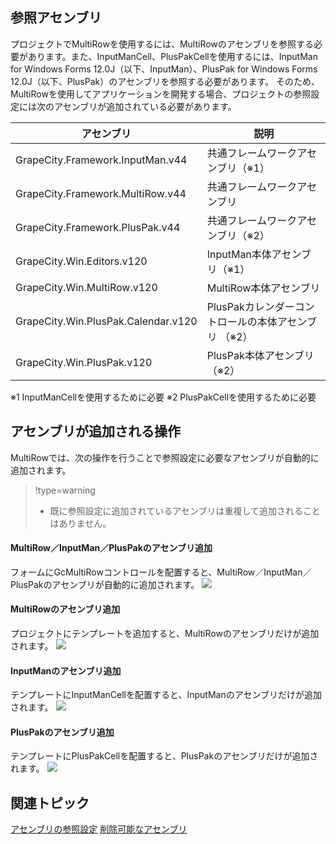 ## <span class="SectionHeadingText">参照アセンブリ</span>

プロジェクトでMultiRowを使用するには、MultiRowのアセンブリを参照する必要があります。また、InputManCell、PlusPakCellを使用するには、InputMan for Windows Forms 12.0J（以下、InputMan）、PlusPak for Windows Forms 12.0J（以下、PlusPak）のアセンブリを参照する必要があります。
そのため、MultiRowを使用してアプリケーションを開発する場合、プロジェクトの参照設定には次のアセンブリが追加されている必要があります。

| アセンブリ | 説明 |
| ----- | --- |
| GrapeCity.Framework.InputMan.v44 | 共通フレームワークアセンブリ（※1） |
| GrapeCity.Framework.MultiRow.v44 | 共通フレームワークアセンブリ |
| GrapeCity.Framework.PlusPak.v44 | 共通フレームワークアセンブリ（※2） |
| GrapeCity.Win.Editors.v120 | InputMan本体アセンブリ（※1） |
| GrapeCity.Win.MultiRow.v120 | MultiRow本体アセンブリ |
| GrapeCity.Win.PlusPak.Calendar.v120 | PlusPakカレンダーコントロールの本体アセンブリ （※2） |
| GrapeCity.Win.PlusPak.v120 | PlusPak本体アセンブリ（※2） |

※1 InputManCellを使用するために必要
※2 PlusPakCellを使用するために必要

## アセンブリが追加される操作

MultiRowでは、次の操作を行うことで参照設定に必要なアセンブリが自動的に追加されます。

> !type=warning
>
> * 既に参照設定に追加されているアセンブリは重複して追加されることはありません。

#### MultiRow／InputMan／PlusPakのアセンブリ追加

フォームにGcMultiRowコントロールを配置すると、MultiRow／InputMan／PlusPakのアセンブリが自動的に追加されます。
![](/DOCUMENT_SITE_LINK_PREFIX_HERE/document-site-files/images/f148c511-6e98-4b55-9904-150a375d5825/images/userguide/referedassembly_autoaddition01.png)

#### MultiRowのアセンブリ追加

プロジェクトにテンプレートを追加すると、MultiRowのアセンブリだけが追加されます。
![](/DOCUMENT_SITE_LINK_PREFIX_HERE/document-site-files/images/f148c511-6e98-4b55-9904-150a375d5825/images/userguide/referedassembly_autoaddition02.png)

#### InputManのアセンブリ追加

テンプレートにInputManCellを配置すると、InputManのアセンブリだけが追加されます。
![](/DOCUMENT_SITE_LINK_PREFIX_HERE/document-site-files/images/f148c511-6e98-4b55-9904-150a375d5825/images/userguide/referedassembly_autoaddition03.png)

#### PlusPakのアセンブリ追加

テンプレートにPlusPakCellを配置すると、PlusPakのアセンブリだけが追加されます。
![](/DOCUMENT_SITE_LINK_PREFIX_HERE/document-site-files/images/f148c511-6e98-4b55-9904-150a375d5825/images/userguide/referedassembly_autoaddition04.png)

## 関連トピック

[アセンブリの参照設定](gcdocsite__documentlink?toc-item-id=3f1d1d49-27d7-4631-9520-acf34f9f53a8)
[削除可能なアセンブリ](gcdocsite__documentlink?toc-item-id=478a52d4-bf3c-4caa-bf18-0c644f457963)